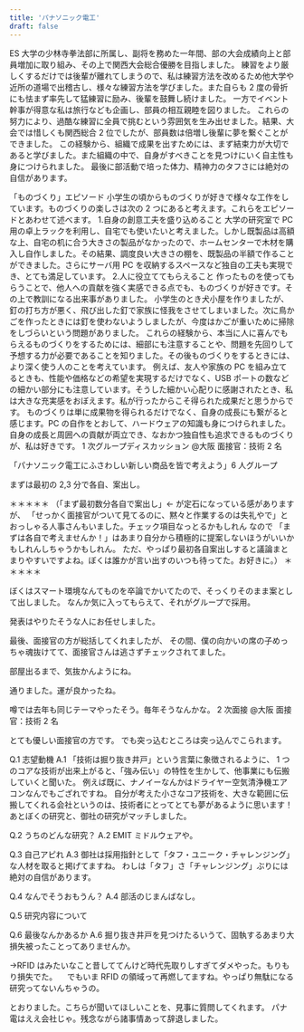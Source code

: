 ```yaml
---
title: 'パナソニック電工'
draft: false
---
```


ES
大学の少林寺拳法部に所属し、副将を務めた一年間、部の大会成績向上と部員増加に取り組み、その上で関西大会総合優勝を目指しました。
練習をより厳しくするだけでは後輩が離れてしまうので、私は練習方法を改めるため他大学や近所の道場で出稽古し、様々な練習方法を学びました。また自らも 2 度の骨折にも怯まず率先して猛練習に励み、後輩を鼓舞し続けました。
一方でイベント幹事が得意な私は旅行なども企画し、部員の相互親睦を図りました。
これらの努力により、過酷な練習に全員で挑むという雰囲気を生み出せました。結果、大会では惜しくも関西総合 2 位でしたが、部員数は倍増し後輩に夢を繋ぐことができました。
この経験から、組織で成果を出すためには、まず結束力が大切であると学びました。また組織の中で、自身がすべきことを見つけにいく自主性も身につけられました。
最後に部活動で培った体力、精神力のタフさには絶対の自信があります。

「ものづくり」エピソード
小学生の頃からものづくりが好きで様々な工作をしています。ものづくりの楽しさは次の 2 つにあると考えます。これらをエピソードとあわせて述べます。 1.自身の創意工夫を盛り込めること
大学の研究室で PC 用の卓上ラックを利用し、自宅でも使いたいと考えました。しかし既製品は高額な上、自宅の机に合う大きさの製品がなかったので、ホームセンターで木材を購入し自作しました。その結果、調度良い大きさの棚を、既製品の半額で作ることができました。さらにサーバ用 PC を収納するスペースなど独自の工夫も実現でき、とても満足しています。 2.人に役立ててもらえること
作ったものを使ってもらうことで、他人への貢献を強く実感できる点でも、ものづくりが好きです。その上で教訓になる出来事がありました。
小学生のとき犬小屋を作りましたが、釘の打ち方が悪く、飛び出した釘で家族に怪我をさせてしまいました。次に鳥かごを作ったときには釘を使わないようしましたが、今度はかごが重いために掃除をしづらいという問題がありました。
これらの経験から、本当に人に喜んでもらえるものづくりをするためには、細部にも注意することや、問題を先回りして予想する力が必要であることを知りました。その後ものづくりをするときには、より深く使う人のことを考えています。
例えば、友人や家族の PC を組み立てるときも、性能や価格などの希望を実現するだけでなく、USB ポートの数などの細かい部分にも注意しています。そうした細かい心配りに感謝されたとき、私は大きな充実感をおぼえます。私が行ったからこそ得られた成果だと思うからです。
ものづくりは単に成果物を得られるだけでなく、自身の成長にも繋がると感じます。PC の自作をとおして、ハードウェアの知識も身につけられました。
自身の成長と周囲への貢献が両立でき、なおかつ独自性も追求できるものづくりが、私は好きです。
1 次グループディスカッション
@大阪 面接官：技術 2 名

「パナソニック電工にふさわしい新しい商品を皆で考えよう」6 人グループ

まずは最初の 2,3 分で各自、案出し。

＊＊＊＊＊
（「まず最初数分各自で案出し」← が定石になっている感がありますが、
「せっかく面接官がついて見てるのに、黙々と作業するのは失礼やで」とおっしゃる人事さんもいました。チェック項目なっとるかもしれん
なので
「まずは各自で考えませんか！」はあまり自分から積極的に提案しないほうがいいかもしれんしちゃうかもしれん。
ただ、やっぱり最初各自案出しすると議論まとまりやすいですよね。ぼくは誰かが言い出すのいつも待ってた。お好きに。）
＊＊＊＊＊

ぼくはスマート環境なんてものを卒論でかいてたので、そっくりそのまま案として出しました。
なんか気に入ってもらえて、それがグループで採用。

発表はやりたそうな人にお任せしました。

最後、面接官の方が総括してくれましたが、
その間、僕の向かいの席の子めっちゃ魂抜けてて、面接官さんは逃さずチェックされてました。

部屋出るまで、気抜かんようにね。

通りました。運が良かったね。

噂では去年も同じテーマやったそう。毎年そうなんかな。
2 次面接
@大阪 面接官：技術 2 名

とても優しい面接官の方です。
でも突っ込むところは突っ込んでこられます。

Q.1 志望動機
A.1
「技術は掘り抜き井戸」という言葉に象徴されるように、
1 つのコアな技術が出来上がると、「強み伝い」の特性を生かして、他事業にも伝搬していくと聞いた。
例えば既に、ナノイーなんかはドライヤー空気清浄機エアコンなんでもござれですね。
自分が考えた小さなコア技術を、大きな範囲に伝搬してくれる会社というのは、技術者にとってとても夢があるように思います！
あとぼくの研究と、御社の研究がマッチしました。

Q.2 うちのどんな研究？
A.2 EMIT ミドルウェアや。

Q.3 自己アピれ
A.3
御社は採用指針として「タフ・ユニーク・チャレンジング」な人材を取ると掲げてますね。
わしは「タフ」さ「チャレンジング」ぶりには絶対の自信があります。

Q.4 なんでそうおもうん？
A.4 部活のじまんばなし。

Q.5 研究内容について

Q.6 最後なんかあるか
A.6 掘り抜き井戸を見つけたるいうて、固執するあまり大損失被ったことってありませんか。

→RFID はみたいなこと昔しててんけど時代先取りしすぎてダメやった。もりもり損失でた。
　でもいま RFID の領域って再燃してますね。やっぱり無駄になる研究ってないんちゃうの。

とおりました。こちらが聞いてほしいことを、見事に質問してくれます。
パナ電はええ会社じゃ。残念ながら諸事情あって辞退しました。
